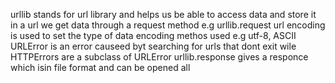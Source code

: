 urllib stands for url library and helps us be able to access data and store it in a url
we get data through a request method e.g urllib.request
url encoding is used to set the type of data encoding methos used e.g utf-8, ASCII
URLError is an error causeed byt searching for urls that dont exit wile HTTPErrors are a subclass of URLError
urllib.response gives a responce which isin file format and can be opened
all
